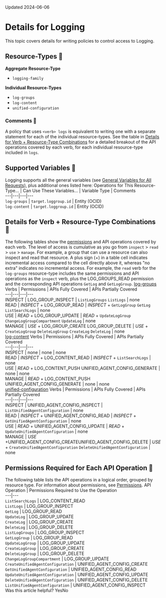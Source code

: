 Updated 2024-06-06
# Details for Logging
This topic covers details for writing policies to control access to Logging.
## Resource-Types 🔗 
**Aggregate Resource-Type**
  * `logging-family`


**Individual Resource-Types**
  * `log-groups`
  * `log-content`
  * `unified-configuration`


### Comments 🔗 
A policy that uses `<verb> logs` is equivalent to writing one with a separate <verb> <individual resource-type> statement for each of the individual resource-types.
See the table in [Details for Verb + Resource-Type Combinations](https://docs.oracle.com/en-us/iaas/Content/Identity/Reference/loggingpolicyreference.htm#loggingpolicyreference_details_for_verb_resource_type_combinations) for a detailed breakout of the API operations covered by each verb, for each individual resource-type included in `logs`.
## Supported Variables 🔗 
Logging supports all the general variables (see [General Variables for All Requests](https://docs.oracle.com/en-us/iaas/Content/Identity/Reference/policyreference.htm#General)), plus additional ones listed here:
Operations for This Resource-Type... | Can Use These Variables... | Variable Type | Comments  
---|---|---|---  
`log-groups` | `target.loggroup.id` | Entity (OCID)  
`log-content` | `target.loggroup.id` | Entity (OCID)  
## Details for Verb + Resource-Type Combinations 🔗 
The following tables show the [permissions](https://docs.oracle.com/iaas/Content/Identity/policies/permissions.htm) and API operations covered by each verb. The level of access is cumulative as you go from `inspect` > `read` > `use` > `manage`. For example, a group that can use a resource can also inspect and read that resource. A plus sign (+) in a table cell indicates incremental access compared to the cell directly above it, whereas "no extra" indicates no incremental access. 
For example, the `read` verb for the `log-groups` resource-type includes the same permissions and API operations as the `inspect` verb, plus the LOG_GROUPS_READ permission and the corresponding API operations `GetLog` and `GetLogGroup`. 
[log-groups](https://docs.oracle.com/en-us/iaas/Content/Identity/Reference/loggingpolicyreference.htm)
Verbs | Permissions | APIs Fully Covered | APIs Partially Covered  
---|---|---|---  
INSPECT |  LOG_GROUP_INSPECT |  `ListLogGroups` `ListLogs` |  none  
READ |  _INSPECT_ + LOG_GROUP_READ |  _INSPECT_ + `GetLogGroup` `GetLog` `ListSearchLogs` | none  
USE |  _READ_ + LOG_GROUP_UPDATE |  _READ_ + `UpdateLogGroup` `ChangeLogGroupCompartment` `UpdateLog` | none  
MANAGE |  _USE_ + LOG_GROUP_CREATE LOG_GROUP_DELETE |  _USE_ + `CreateLogGroup` `DeleteLogGroup` `CreateLog` `DeleteLog` | none  
[log-content](https://docs.oracle.com/en-us/iaas/Content/Identity/Reference/loggingpolicyreference.htm)
Verbs | Permissions | APIs Fully Covered | APIs Partially Covered  
---|---|---|---  
INSPECT | none | none |  none  
READ |  _INSPECT_ + LOG_CONTENT_READ |  _INSPECT_ + `ListSearchLogs` | none  
USE |  _READ_ + LOG_CONTENT_PUSH UNIFIED_AGENT_CONFIG_GENERATE | none | none  
MANAGE |  _READ_ + LOG_CONTENT_PUSH UNIFIED_AGENT_CONFIG_GENERATE | none | none  
[unified-configuration](https://docs.oracle.com/en-us/iaas/Content/Identity/Reference/loggingpolicyreference.htm)
Verbs | Permissions | APIs Fully Covered | APIs Partially Covered  
---|---|---|---  
INSPECT | UNIFIED_AGENT_CONFIG_INSPECT | `ListUnifiedAgentConfiguration` |  none  
READ |  _INSPECT_ + UNIFIED_AGENT_CONFIG_READ |  _INSPECT_ + `GetUnifiedAgentConfiguration` | none  
USE |  _READ_ + UNIFIED_AGENT_CONFIG_UPDATE |  _READ_ + `UpdateUnifiedAgentConfiguration` | none  
MANAGE | _USE_ +UNIFIED_AGENT_CONFIG_CREATEUNIFIED_AGENT_CONFIG_DELETE |  _USE_ + `CreateUnifiedAgentConfiguration` `DeleteUnifiedAgentConfiguration` | none  
## Permissions Required for Each API Operation 🔗 
The following table lists the API operations in a logical order, grouped by resource type. For information about permissions, see [Permissions](https://docs.oracle.com/en-us/iaas/Content/Identity/Concepts/policyadvancedfeatures.htm#Permissi).
API Operation | Permissions Required to Use the Operation  
---|---  
`ListSearchLogs` | LOG_CONTENT_READ  
`ListLogs` | LOG_GROUP_INSPECT  
`GetLog` | LOG_GROUP_READ  
`UpdateLog` | LOG_GROUP_UPDATE  
`CreateLog` | LOG_GROUP_CREATE  
`DeleteLog` | LOG_GROUP_DELETE  
`ListLogGroups` | LOG_GROUP_INSPECT  
`GetLogGroup` | LOG_GROUP_READ  
`UpdateLogGroup` | LOG_GROUP_UPDATE  
`CreateLogGroup` | LOG_GROUP_CREATE  
`DeleteLogGroup` | LOG_GROUP_DELETE  
`ChangeLogGroupCompartment` | LOG_GROUP_UPDATE  
`CreateUnifiedAgentConfiguration` | UNIFIED_AGENT_CONFIG_CREATE  
`GetUnifiedAgentConfiguration` | UNIFIED_AGENT_CONFIG_READ  
`UpdateUnifiedAgentConfiguration` | UNIFIED_AGENT_CONFIG_UPDATE  
`DeleteUnifiedAgentConfiguration` | UNIFIED_AGENT_CONFIG_DELETE  
`ListUnifiedAgentConfiguration` | UNIFIED_AGENT_CONFIG_INSPECT  
Was this article helpful?
YesNo

